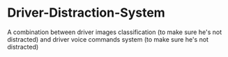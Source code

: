 # Driver-Distraction-System
A combination between driver images classification (to make sure he's not distracted) and driver voice commands system (to make sure he's not distracted)
